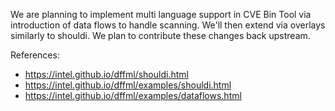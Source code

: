 We are planning to implement multi language support in CVE Bin Tool via introduction of data flows to handle scanning. We'll then extend via overlays similarly to shouldi. We plan to contribute these changes back upstream.

References:
- https://intel.github.io/dffml/shouldi.html
- https://intel.github.io/dffml/examples/shouldi.html
- https://intel.github.io/dffml/examples/dataflows.html